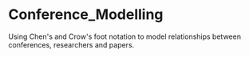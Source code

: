 # Conference_Modelling
Using Chen's and Crow's foot notation to model relationships between conferences, researchers and papers.
